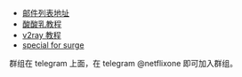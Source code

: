 - [邮件列表地址](https://groups.google.com/forum/#!forum/mm1080p)
- [酸酸乳教程](doc/r.md)
- [v2ray 教程](doc/v2.md)
- [special for surge](doc/s5-tls.md)

群组在 telegram 上面，在 telegram @netflixone 即可加入群组。




